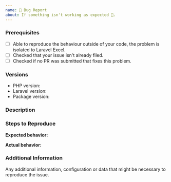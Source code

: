 ```yaml
---
name: 🐛 Bug Report
about: If something isn't working as expected 🤔.
---
```


<!--

PLEASE READ: FILLING IN THE TEMPLATE IS REQUIRED!
Issues that do not include enough information might not be picked up.

Have you read Laravel-Excel's 
contributing guidelines (https://laravel-excel.maatwebsite.nl/docs/3.1/getting-started/contributing)
and Code Of Conduct (https://github.com/greenex/Laravel-Excel/blob/3.1/CODE_OF_CONDUCT.md)?
By filing an Issue, you are expected to comply with it, including treating everyone with respect.

Please prefix your issue with: [BUG] .

-->

### Prerequisites

<!--

Put an X between the brackets if you have done the following:

-->

* [ ] Able to reproduce the behaviour outside of your code, the problem is isolated to Laravel Excel.
* [ ] Checked that your issue isn't already filed.
* [ ] Checked if no PR was submitted that fixes this problem.

### Versions

<!-- Please be as exact and complete as possible when proving version numbers -->

* PHP version: <!-- put your PHP version here -->
* Laravel version: <!-- put your Laravel version here -->
* Package version: <!-- put Laravel Excel package version here -->

### Description

<!-- Describe the issue -->

### Steps to Reproduce

<!-- How can this issue be reproduced? Provide an Excel file or reproduction repository to help us reproduce the issue easily.  -->

**Expected behavior:**

<!-- What you expect to happen -->

**Actual behavior:** 

<!-- What actually happens. Please include screenshots, strack traces and anything that can help us understand the issue. -->

### Additional Information

Any additional information, configuration or data that might be necessary to reproduce the issue.


